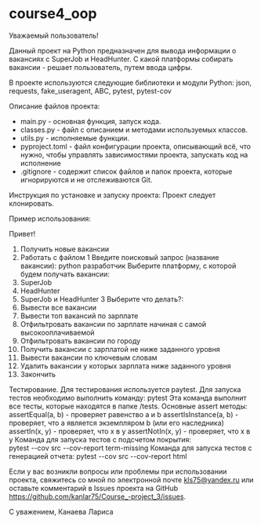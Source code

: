 # course4_oop
Уважаемый пользователь!

 Данный проект на Python предназначен для вывода информации о вакансиях с 
 SuperJob и HeadHunter. 
 С какой платформы собирать вакансии - решает пользователь, путем ввода цифры.

 В проекте используются следующие библиотеки и модули Python: json, requests, 
 fake_useragent, ABC, pytest, pytest-cov

Описание файлов проекта:
- main.py - основная функция, запуск кода.
- classes.py - файл с описанием и методами используемых классов.
- utils.py - исполняемые функции.
- pyproject.toml - файл конфигурации проекта, описывающий всё, что нужно, чтобы
управлять зависимостями проекта, запускать код на исполнение
- .gitignore - содержит список файлов и папок проекта, которые игнорируются и
не отслеживаются Git.

Инструкция по установке и запуску проекта:
Проект следует клонировать.

Пример использования:

Привет!

1. Получить новые вакансии
2. Работать с файлом
1
Введите поисковый запрос (название вакансии):
python разработчик
Выберите платформу, с которой будем получать вакансии:
3. SuperJob
4. HeadHunter
5. SuperJob и HeadHunter
3
Выберите что делать?:
0. Вывести все вакансии
1. Вывести топ вакансий по зарплате
2. Отфильтровать вакансии по зарплате начиная с самой высокооплачиваемой
3. Отфильтровать вакансии по городу
4. Получить вакансии с зарплатой не ниже заданного уровня
5. Вывести вакансии по ключевым словам
6. Удалить вакансии у которых зарплата ниже заданного уровня
7. Закончить



Тестирование.
Для тестирования используется paytest.
Для запуска тестов необходимо выполнить команду: pytest
Эта команда выполнит все тесты, которые находятся в папке /tests.
Основные assert методы:
assertEqual(a, b) - проверяет равенство a и b
assertIsInstance(a, b) - проверяет, что a является экземпляром b (или его 
наследника)
assertIn(x, y) - проверяет, что x в y
assertNotIn(x, y) - проверяет, что x в y
Команда для запуска тестов с подсчетом покрытия:  
pytest --cov src --cov-report term-missing
Команда для запуска тестов с генерацией отчета:
pytest --cov src --cov-report html 

Если у вас возникли вопросы или проблемы при использовании проекта, 
свяжитесь со мной по электронной почте kls75@yandex.ru или оставьте 
комментарий в Issues проекта на GitHub 
https://github.com/kanlar75/Course_-project_3/issues.

С уважением,
Канаева Лариса

